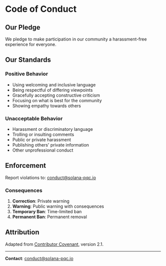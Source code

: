 # Code of Conduct

## Our Pledge

We pledge to make participation in our community a harassment-free experience for everyone.

## Our Standards

### Positive Behavior
- Using welcoming and inclusive language
- Being respectful of differing viewpoints
- Gracefully accepting constructive criticism
- Focusing on what is best for the community
- Showing empathy towards others

### Unacceptable Behavior
- Harassment or discriminatory language
- Trolling or insulting comments
- Public or private harassment
- Publishing others' private information
- Other unprofessional conduct

## Enforcement

Report violations to: conduct@solana-pqc.io

### Consequences
1. **Correction**: Private warning
2. **Warning**: Public warning with consequences
3. **Temporary Ban**: Time-limited ban
4. **Permanent Ban**: Permanent removal

## Attribution

Adapted from [Contributor Covenant](https://www.contributor-covenant.org/), version 2.1.

---

**Contact**: conduct@solana-pqc.io
